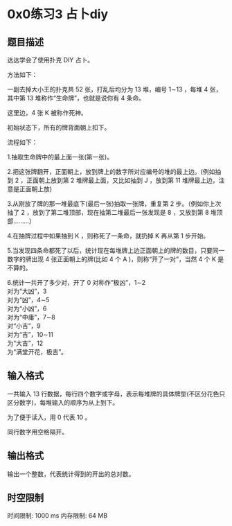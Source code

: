 # 0x0练习3 占卜diy

## 题目描述

达达学会了使用扑克 DIY 占卜。

方法如下：

一副去掉大小王的扑克共 52
 张，打乱后均分为 13
 堆，编号 1∼13
，每堆 4
 张，其中第 13
 堆称作“生命牌”，也就是说你有 4
 条命。

这里边，4
 张 K
 被称作死神。

初始状态下，所有的牌背面朝上扣下。

流程如下：

1.抽取生命牌中的最上面一张(第一张)。

2.把这张牌翻开，正面朝上，放到牌上的数字所对应编号的堆的最上边。(例如抽到 2
，正面朝上放到第 2
 堆牌最上面，又比如抽到 J
，放到第 11
 堆牌最上边，注意是正面朝上放)

3.从刚放了牌的那一堆最底下(最后一张)抽取一张牌，重复第 2
 步。（例如你上次抽了 2
，放到了第二堆顶部，现在抽第二堆最后一张发现是 8
，又放到第 8
 堆顶部.........）

4.在抽牌过程中如果抽到 K
，则称死了一条命，就扔掉 K
 再从第 1
 步开始。

5.当发现四条命都死了以后，统计现在每堆牌上边正面朝上的牌的数目，只要同一数字的牌出现 4
 张正面朝上的牌(比如 4
 个 A
)，则称“开了一对”，当然 4
 个 K
 是不算的。

6.统计一共开了多少对，开了 0
 对称作”极凶”，1∼2    
 对为“大凶”，3    
 对为“凶”，4∼5    
 对为“小凶”，6    
 对为“中庸”，7∼8   
 对“小吉”，9    
 对为“吉”，10∼11    
 为“大吉”，12    
 为“满堂开花，极吉”。

## 输入格式

一共输入 13
 行数据，每行四个数字或字母，表示每堆牌的具体牌型(不区分花色只区分数字)，每堆输入的顺序为从上到下。

为了便于读入，用 0
 代表 10
。

同行数字用空格隔开。

## 输出格式

输出一个整数，代表统计得到的开出的总对数。

## 时空限制

时间限制: 1000 ms
内存限制: 64 MB
